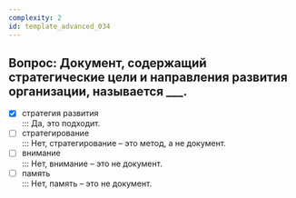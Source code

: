 ```yaml
---
complexity: 2
id: template_advanced_034
---
```

## Вопрос: Документ, содержащий стратегические цели и направления развития организации, называется ___.

- [x] стратегия развития  
  ::: Да, это подходит.  
- [ ] стратегирование  
  ::: Нет, стратегирование – это метод, а не документ.  
- [ ] внимание  
  ::: Нет, внимание – это не документ.  
- [ ] память  
  ::: Нет, память – это не документ.